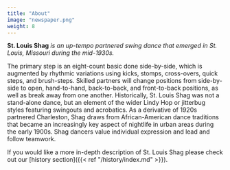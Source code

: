 ```yaml
---
title: "About"
image: "newspaper.png"
weight: 8
---
```


**St. Louis Shag** _is an up-tempo partnered swing dance that emerged in St. Louis, Missouri during the mid-1930s._

The primary step is an eight-count basic done side-by-side, which is augmented by rhythmic variations using kicks, stomps, cross-overs, quick steps, and brush-steps. Skilled partners will change positions from side-by-side to open, hand-to-hand, back-to-back, and front-to-back positions, as well as break away from one another. Historically, St. Louis Shag was not a stand-alone dance, but an element of the wider Lindy Hop or jitterbug styles featuring swingouts and acrobatics. As a derivative of 1920s partnered Charleston, Shag draws from African-American dance traditions that became an increasingly key aspect of nightlife in urban areas during the early 1900s. Shag dancers value individual expression and lead and follow teamwork.

If you would like a more in-depth description of St. Louis Shag please check out our [history section]({{< ref "/history/index.md" >}}).
